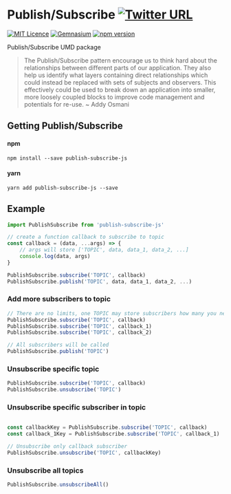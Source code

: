# Publish/Subscribe [![Twitter URL](https://img.shields.io/twitter/url/http/shields.io.svg?style=social)](https://twitter.com/intent/tweet?original_referer=https%3A%2F%2Fpublish.twitter.com%2F&ref_src=twsrc%5Etfw&text=Publish%2FSubscribe%20JavaScript%20UMD%20package&tw_p=tweetbutton&url=https%3A%2F%2Fwww.npmjs.com%2Fpackage%2Fpublish-subscribe-js&via=shystrukk) #
[![MIT Licence](https://badges.frapsoft.com/os/mit/mit.svg?v=103)](https://opensource.org/licenses/mit-license.php) [![Gemnasium](https://img.shields.io/gemnasium/mathiasbynens/he.svg)](https://github.com/shystruk/publish-subscribe-js) [![npm version](https://badge.fury.io/js/publish-subscribe-js.svg)](https://badge.fury.io/js/publish-subscribe-js)

Publish/Subscribe UMD package

> The Publish/Subscribe pattern encourage us to think hard about the relationships between different parts of our application. They also help us identify what layers containing direct relationships which could instead be replaced with sets of subjects and observers. This effectively could be used to break down an application into smaller, more loosely coupled blocks to improve code management and potentials for re-use. ~ Addy Osmani

## Getting Publish/Subscribe ##
#### npm
`npm install --save publish-subscribe-js`

#### yarn
`yarn add publish-subscribe-js --save`

## Example ##
```javascript
import PublishSubscribe from 'publish-subscribe-js'

// create a function callback to subscribe to topic
const callback = (data, ...args) => {
    // args will store ['TOPIC', data, data_1, data_2, ...]
    console.log(data, args)
}

PublishSubscribe.subscribe('TOPIC', callback)
PublishSubscribe.publish('TOPIC', data, data_1, data_2, ...)
```

### Add more subscribers to topic ###
```javascript
// There are no limits, one TOPIC may store subscribers how many you needed
PublishSubscribe.subscribe('TOPIC', callback)
PublishSubscribe.subscribe('TOPIC', callback_1)
PublishSubscribe.subscribe('TOPIC', callback_2)

// All subscribers will be called
PublishSubscribe.publish('TOPIC')
```

### Unsubscribe specific topic ###
```javascript
PublishSubscribe.subscribe('TOPIC', callback)
PublishSubscribe.unsubscribe('TOPIC')
```

### Unsubscribe specific subscriber in topic ###
```javascript

const callbackKey = PublishSubscribe.subscribe('TOPIC', callback)
const callback_1Key = PublishSubscribe.subscribe('TOPIC', callback_1)

// Unsubscribe only callback subscriber
PublishSubscribe.unsubscribe('TOPIC', callbackKey)
```

### Unsubscribe all topics ###
```javascript
PublishSubscribe.unsubscribeAll()
```
